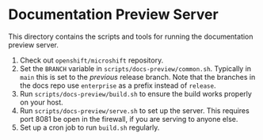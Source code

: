 # Documentation Preview Server

This directory contains the scripts and tools for running the
documentation preview server.

1. Check out `openshift/microshift` repository.
2. Set the `BRANCH` variable in
   `scripts/docs-preview/common.sh`. Typically in `main` this is set
   to the _previous_ release branch. Note that the branches in the
   docs repo use `enterprise` as a prefix instead of `release`.
3. Run `scripts/docs-preview/build.sh` to ensure the build works
   properly on your host.
4. Run `scripts/docs-preview/serve.sh` to set up the server. This
   requires port 8081 be open in the firewall, if you are serving to
   anyone else.
5. Set up a cron job to run `build.sh` regularly.
